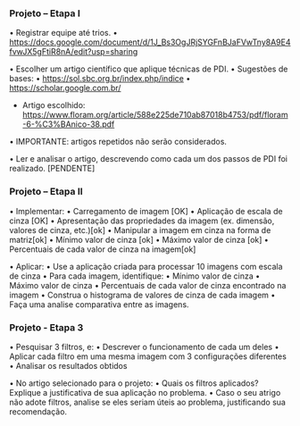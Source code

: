 ### Projeto – Etapa I

• Registrar equipe até trios.
• https://docs.google.com/document/d/1J_Bs3OgJRjSYGFnBJaFVwTny8A9E4fvwJX5gFtiR8nA/edit?usp=sharing

• Escolher um artigo científico que aplique técnicas de PDI.
• Sugestões de bases:
• https://sol.sbc.org.br/index.php/indice
• https://scholar.google.com.br/

- Artigo escolhido: https://www.floram.org/article/588e225de710ab87018b4753/pdf/floram-6-%C3%BAnico-38.pdf

• IMPORTANTE: artigos repetidos não serão considerados.

• Ler e analisar o artigo, descrevendo como cada um dos passos de PDI foi realizado. [PENDENTE]

### Projeto – Etapa II

• Implementar:
• Carregamento de imagem [OK]
• Aplicação de escala de cinza [OK]
• Apresentação das propriedades da imagem (ex. dimensão, valores de cinza, etc.)[ok]
• Manipular a imagem em cinza na forma de matriz[ok]
• Mínimo valor de cinza [ok]
• Máximo valor de cinza [ok]
• Percentuais de cada valor de cinza na imagem[ok]

• Aplicar:
  • Use a aplicação criada para processar 10 imagens com escala de cinza
  • Para cada imagem, identifique:
    • Mínimo valor de cinza
    • Máximo valor de cinza
    • Percentuais de cada valor de cinza encontrado na imagem
    • Construa o histograma de valores de cinza de cada imagem
    • Faça uma analise comparativa entre as imagens.

### Projeto - Etapa 3
• Pesquisar 3 filtros, e:
• Descrever o funcionamento de cada um deles
• Aplicar cada filtro em uma mesma imagem com 3 configurações diferentes
• Analisar os resultados obtidos

• No artigo selecionado para o projeto:
    • Quais os filtros aplicados? Explique a justificativa de sua aplicação no  problema.
    • Caso o seu atrigo não adote filtros, analise se eles seriam úteis ao problema, justificando sua recomendação.